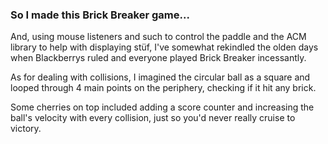 ### So I made this Brick Breaker game...

And, using mouse listeners and such to control the paddle and the ACM library to help with
displaying stüf, I've somewhat rekindled the olden days when Blackberrys ruled and everyone played
Brick Breaker incessantly. 


As for dealing with collisions, I imagined the circular ball as a square and looped through 
4 main points on the periphery, checking if it hit any brick.

Some cherries on top included adding a score counter and increasing the ball's velocity with
every collision, just so you'd never really cruise to victory.

